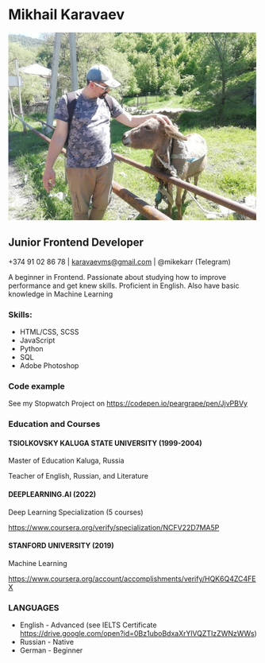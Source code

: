 # Mikhail Karavaev 

![Mikhail Karavaev](https://raw.githubusercontent.com/peargrape/hosted-assets/main/Mike-Donkey.jpg)

## Junior Frontend Developer

+374 91 02 86 78 | karavaevms@gmail.com | @mikekarr (Telegram) 

A beginner in Frontend. Passionate about studying how to improve performance and get knew skills. Proficient in English. Also have basic knowledge in Machine Learning

### Skills:

* HTML/CSS, SCSS
* JavaScript
* Python
* SQL
* Adobe Photoshop

### Code example

See my Stopwatch Project on https://codepen.io/peargrape/pen/JjvPBVy

### Education and Courses

#### TSIOLKOVSKY KALUGA STATE UNIVERSITY (1999-2004)

Master of Education	Kaluga, Russia

Teacher of English, Russian, and Literature

#### DEEPLEARNING.AI (2022)

Deep Learning Specialization (5 courses)

https://www.coursera.org/verify/specialization/NCFV22D7MA5P

#### STANFORD UNIVERSITY (2019)

Machine Learning

https://www.coursera.org/account/accomplishments/verify/HQK6Q4ZC4FEX

### LANGUAGES

* English - Advanced (see IELTS Certificate https://drive.google.com/open?id=0Bz1uboBdxaXrYlVQZTIzZWNzWWs)
* Russian - Native
* German - Beginner
